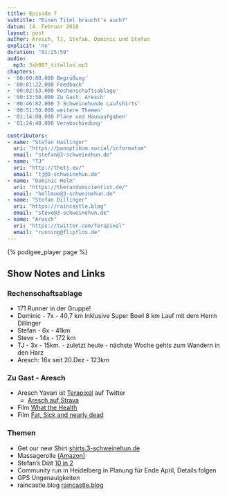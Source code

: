 ```yaml
---
title: Episode 7
subtitle: "Einen Titel braucht's auch?"
datum: 14. Februar 2018
layout: post
author: Aresch, TJ, Stefan, Dominic und Stefan
explicit: 'no'
duration: "01:25:59"
audio:
  mp3: 3sh007_titellos.mp3
chapters:
- '00:00:00.000 Begrüßung'
- '00:01:22.000 Feedback'
- '00:02:53.000 Rechenschaftsablage'
- '00:13:50.000 Zu Gast: Aresch'
- '00:46:02.000 3 Schweinehunde Laufshirts'
- '00:51:50.000 weitere Themen'
- '01:14:00.000 Pläne und Hausaufgaben'
- '01:24:40.000 Verabschiedung'

contributors:
- name: "Stefan Haslinger"
  uri: "https://panoptikum.social/informatom"
  email: "stefan@3-schweinehun.de"
- name: "TJ"
  uri: "http://thetj.eu/"
  email: "tj@3-schweinehun.de"
- name: "Dominic Helm"
  uri: "https://therandomscientist.de/"
  email: "hellmue@3-schweinehun.de"
- name: "Stefan Dillinger"
  uri: "https://raincastle.blog"
  email: "steve@3-schweinehun.de"
- name: "Aresch"
  uri: "https://twitter.com/Terapixel"
  email: "running@flipflox.de"
---
```


{% podigee_player page %}

## Show Notes and Links

### Rechenschaftsablage

* 171 Runner in der Gruppe!
* Dominic - 7x - 40,7 km
  Inklusive Super Bowl 8 km Lauf mit dem Herrn Dillinger
* Stefan - 6x - 41km
* Steve - 14x - 172 km
* TJ - 3x - 15km. - zuletzt heute - nächste Woche gehts zum Wandern in den Harz
* Aresch: 16x seit 20.Dez - 123km


### Zu Gast - Aresch

* Aresch Yavari ist [Terapixel](https://twitter.com/Terapixel) auf Twitter
  * [Aresch auf Strava](https://www.strava.com/athletes/21831469)
* Film [What the Health](http://www.whatthehealthfilm.com/)
* Film [Fat, Sick and nearly dead](http://www.fatsickandnearlydead.com/)


### Themen

* Get our new Shirt  [shirts.3-schweinehun.de](https://goo.gl/forms/Gsf7S2q89EWt1gsa2)
* Massagerolle [(Amazon)](http://amzn.to/2o5bjJ9)
* Stefan’s Diät [10 in 2](https://www.10in2.at/)
* Community run in Heidelberg in Planung für Ende April, Details folgen
* GPS Ungenauigkeiten
* raincastle.blog [raincastle.blog](https://raincastle.blog)
